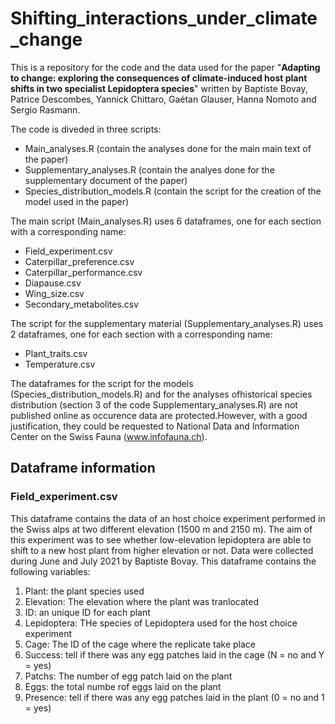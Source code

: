 # Shifting_interactions_under_climate_change

This is a repository for the code and the data used for the paper "**Adapting to change: exploring the consequences of climate-induced host plant shifts in two specialist Lepidoptera species**" written by Baptiste Bovay, Patrice Descombes, Yannick Chittaro, Gaétan Glauser, Hanna Nomoto and Sergio Rasmann.

The code is diveded in three scripts:
- Main_analyses.R (contain the analyses done for the main main text of the paper)
- Supplementary_analyses.R (contain the analyes done for the supplementary document of the paper)
- Species_distribution_models.R (contain the script for the creation of the model used in the paper)

The main script (Main_analyses.R) uses 6 dataframes, one for each section with a corresponding name:
- Field_experiment.csv
- Caterpillar_preference.csv
- Caterpillar_performance.csv
- Diapause.csv
- Wing_size.csv
- Secondary_metabolites.csv

The script for the supplementary material (Supplementary_analyses.R) uses 2 dataframes, one for each section with a corresponding name:
- Plant_traits.csv
- Temperature.csv

The dataframes for the script for the models (Species_distribution_models.R) and for the analyses ofhistorical species distribution (section 3 of the code Supplementary_analyses.R) are not published online as occurence data are protected.However, with a good justification, they could be requested to National Data and Information Center on the Swiss Fauna (www.infofauna.ch). 

## Dataframe information

### Field_experiment.csv

This dataframe contains the data of an host choice experiment performed in the Swiss alps at two different elevation (1500 m and 2150 m). The aim of this experiment was to see whether low-elevation lepidoptera are able to shift to a new host plant from higher elevation or not. Data were collected during June and July 2021 by Baptiste Bovay. This dataframe contains the following variables:

1. Plant: the plant species used
2. Elevation: The elevation where the plant was tranlocated
3. ID: an unique ID for each plant
4. Lepidoptera: THe species of Lepidoptera used for the host choice experiment
5. Cage: The ID of the cage where the replicate take place
6. Success: tell if there was any egg patches laid in the cage (N = no and Y = yes)
7. Patchs: The number of egg patch laid on the plant
8. Eggs: the total numbe rof eggs laid on the plant
9. Presence: tell if there was any egg patches laid in the plant (0 = no and 1 = yes)





